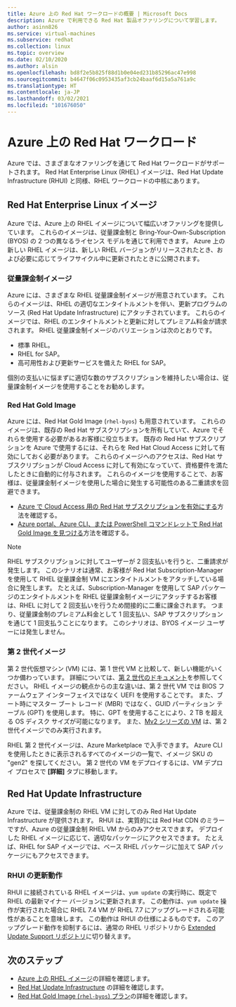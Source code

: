 ```yaml
---
title: Azure 上の Red Hat ワークロードの概要 | Microsoft Docs
description: Azure で利用できる Red Hat 製品オファリングについて学習します。
author: asinn826
ms.service: virtual-machines
ms.subservice: redhat
ms.collection: linux
ms.topic: overview
ms.date: 02/10/2020
ms.author: alsin
ms.openlocfilehash: bd8f2e5b825f88d1b0e04ed231b85296ac47e998
ms.sourcegitcommit: b4647f06c0953435af3cb24baaf6d15a5a761a9c
ms.translationtype: HT
ms.contentlocale: ja-JP
ms.lasthandoff: 03/02/2021
ms.locfileid: "101676050"
---
```

# <a name="red-hat-workloads-on-azure"></a>Azure 上の Red Hat ワークロード

Azure では、さまざまなオファリングを通じて Red Hat ワークロードがサポートされます。 Red Hat Enterprise Linux (RHEL) イメージは、Red Hat Update Infrastructure (RHUI) と同様、RHEL ワークロードの中核にあります。

## <a name="red-hat-enterprise-linux-images"></a>Red Hat Enterprise Linux イメージ

Azure では、Azure 上の RHEL イメージについて幅広いオファリングを提供しています。 これらのイメージは、従量課金制と Bring-Your-Own-Subscription (BYOS) の 2 つの異なるライセンス モデルを通じて利用できます。 Azure 上の新しい RHEL イメージは、新しい RHEL バージョンがリリースされたとき、および必要に応じてライフサイクル中に更新されたときに公開されます。

### <a name="pay-as-you-go-images"></a>従量課金制イメージ

Azure には、さまざまな RHEL 従量課金制イメージが用意されています。 これらのイメージは、RHEL の適切なエンタイトルメントを伴い、更新プログラムのソース (Red Hat Update Infrastructure) にアタッチされています。 これらのイメージでは、RHEL のエンタイトルメントと更新に対してプレミアム料金が請求されます。 RHEL 従量課金制イメージのバリエーションは次のとおりです。

* 標準 RHEL。
* RHEL for SAP。
* 高可用性および更新サービスを備えた RHEL for SAP。

個別の支払いに悩まずに適切な数のサブスクリプションを維持したい場合は、従量課金制イメージを使用することをお勧めします。

### <a name="red-hat-gold-images"></a>Red Hat Gold Image

Azure には、Red Hat Gold Image (`rhel-byos`) も用意されています。 これらのイメージは、既存の Red Hat サブスクリプションを所有していて、Azure でそれらを使用する必要があるお客様に役立ちます。 既存の Red Hat サブスクリプションを Azure で使用するには、それらを Red Hat Cloud Access に対して有効にしておく必要があります。 これらのイメージへのアクセスは、Red Hat サブスクリプションが Cloud Access に対して有効になっていて、資格要件を満たしたときに自動的に付与されます。 これらのイメージを使用することで、お客様は、従量課金制イメージを使用した場合に発生する可能性のある二重請求を回避できます。
* [Azure で Cloud Access 用の Red Hat サブスクリプションを有効にする](https://access.redhat.com/documentation/en-us/red_hat_subscription_management/1/html/red_hat_cloud_access_reference_guide/enabling-and-maintaining-subs_cloud-access)方法を確認する。
* [Azure portal、Azure CLI、または PowerShell コマンドレットで Red Hat Gold Image を見つける](./byos.md)方法を確認する。

> [!NOTE]
> RHEL サブスクリプションに対してユーザーが 2 回支払いを行うと、二重請求が発生します。 このシナリオは通常、お客様が Red Hat Subscription-Manager を使用して RHEL 従量課金制 VM にエンタイトルメントをアタッチしている場合に発生します。 たとえば、Subscription-Manager を使用して SAP パッケージのエンタイトルメントを RHEL 従量課金制イメージにアタッチするお客様は、RHEL に対して 2 回支払いを行うため間接的に二重に課金されます。 つまり、従量課金制のプレミアム料金として 1 回支払い、SAP サブスクリプションを通じて 1 回支払うことになります。 このシナリオは、BYOS イメージ ユーザーには発生しません。

### <a name="generation-2-images"></a>第 2 世代イメージ

第 2 世代仮想マシン (VM) には、第 1 世代 VM と比較して、新しい機能がいくつか備わっています。 詳細については、[第 2 世代のドキュメント](../../generation-2.md)を参照してください。 RHEL イメージの観点からの主な違いは、第 2 世代 VM では BIOS ファームウェア インターフェイスではなく UEFI を使用することです。 また、ブート時にマスター ブート レコード (MBR) ではなく、GUID パーティション テーブル (GPT) を使用します。 特に、GPT を使用することにより、2 TB を超える OS ディスク サイズが可能になります。 また、[Mv2 シリーズの VM](../../mv2-series.md) は、第 2 世代イメージでのみ実行されます。

RHEL 第 2 世代イメージは、Azure Marketplace で入手できます。 Azure CLI を使用したときに表示されるすべてのイメージの一覧で、イメージ SKU の "gen2" を探してください。 第 2 世代の VM をデプロイするには、VM デプロイ プロセスで **[詳細]** タブに移動します。

## <a name="red-hat-update-infrastructure"></a>Red Hat Update Infrastructure

Azure では、従量課金制の RHEL VM に対してのみ Red Hat Update Infrastructure が提供されます。 RHUI は、実質的には Red Hat CDN のミラーですが、Azure の従量課金制 RHEL VM からのみアクセスできます。 デプロイした RHEL イメージに応じて、適切なパッケージにアクセスできます。 たとえば、RHEL for SAP イメージでは、ベース RHEL パッケージに加えて SAP パッケージにもアクセスできます。

### <a name="rhui-update-behavior"></a>RHUI の更新動作

RHUI に接続されている RHEL イメージは、`yum update` の実行時に、既定で RHEL の最新マイナー バージョンに更新されます。 この動作は、`yum update` 操作が実行された場合に RHEL 7.4 VM が RHEL 7.7 にアップグレードされる可能性があることを意味します。 この動作は RHUI の仕様によるものです。 このアップグレード動作を抑制するには、通常の RHEL リポジトリから [Extended Update Support リポジトリ](./redhat-rhui.md#rhel-eus-and-version-locking-rhel-vms)に切り替えます。

## <a name="next-steps"></a>次のステップ

* [Azure 上の RHEL イメージ](./redhat-images.md)の詳細を確認します。
* [Red Hat Update Infrastructure](./redhat-rhui.md) の詳細を確認します。
* [Red Hat Gold Image (`rhel-byos`) プラン](./byos.md)の詳細を確認します。
